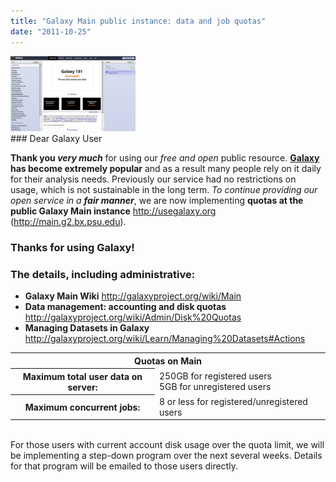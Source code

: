 ```yaml
---
title: "Galaxy Main public instance: data and job quotas"
date: "2011-10-25"
---
```


<div class='right'><a href='http://usegalaxy.org/'><img src="/src/images/screenshots/GalaxyMainHome.png" alt="usegalaxy.org" width="200px" /></a></div>
### Dear Galaxy User

**Thank you *very much*** for using our *free and open* public resource. **[Galaxy](http://usegalaxy.org) has become extremely popular** and as a result many people rely on it daily for their analysis needs. Previously our service had no restrictions on usage, which is not sustainable in the long term. *To continue providing our open service in a **fair manner***, we are now implementing **quotas at the public Galaxy Main instance** http://usegalaxy.org (http://main.g2.bx.psu.edu).
### Thanks for using Galaxy!

### The details, including administrative:

* **Galaxy Main Wiki** http://galaxyproject.org/wiki/Main
* **Data management: accounting and disk quotas** http://galaxyproject.org/wiki/Admin/Disk%20Quotas
* **Managing Datasets in Galaxy** http://galaxyproject.org/wiki/Learn/Managing%20Datasets#Actions

<table>
  <tr>
    <th colspan=2> Quotas on Main </th>
  </tr>
  <tr>
    <th> Maximum total user data on server: </th>
    <td> 250GB for registered users<br />5GB for unregistered users </td>
  </tr>
  <tr>
    <th> Maximum concurrent jobs: </th>
    <td> 8 or less for registered/unregistered users </td>
  </tr>
</table>

<br />
For those users with current account disk usage over the quota limit, we will be implementing a step-down program over the next several weeks. Details for that program will be emailed to those users directly.
